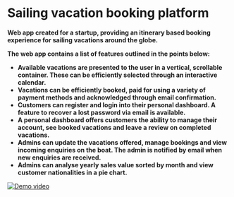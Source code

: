 # Sailing vacation booking platform
**Web app created for a startup, providing an itinerary based booking experience for sailing vacations around the globe.**

**The web app contains a list of features outlined in the points below:**

- **Available vacations are presented to the user in a vertical, scrollable container. These can be efficiently selected through an interactive calendar.**
- **Vacations can be efficiently booked, paid for using a variety of payment methods and acknowledged through email confirmation.**
- **Customers can register and login into their personal dashboard. A feature to recover a lost password via email is available.**
- **A personal dashboard offers customers the ability to manage their account, see booked vacations and leave a review on completed vacations.**
- **Admins can update the vacations offered, manage bookings and view incoming enquiries on the boat. The admin is notified by email when new enquiries are received.**
- **Admins can analyse yearly sales value sorted by month and view customer nationalities in a pie chart.**

[![Demo video](https://img.youtube.com/vi/-quQmHqUYak/maxresdefault.jpg)](https://www.youtube.com/watch?v=-quQmHqUYak)
